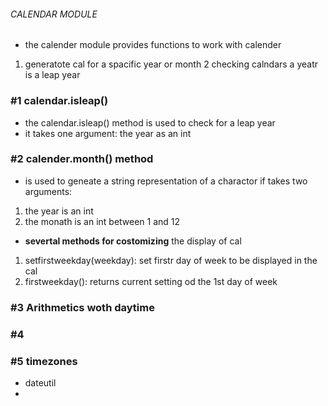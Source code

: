 ###### CALENDAR MODULE ######
- the calender module provides functions to work with calender
1. generatote cal for a spacific year or month
2 checking calndars a yeatr is a leap year

###  #1  calendar.isleap()       
- the calendar.isleap() method is used to check for a leap year
- it takes one argument: the year as an int

###  #2  calender.month() method
- is used to geneate a string representation of a charactor
if takes two arguments:
1. the year is an int
2. the monath is an int between 1 and 12

- **severtal methods for costomizing** the display of cal
1. setfirstweekday(weekday): set firstr day of week to be displayed in the cal
2. firstweekday(): returns current setting od the 1st day of week


###  #3 Arithmetics woth daytime
###  #4

###  #5 timezones
- dateutil 
- 
